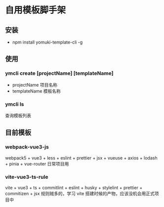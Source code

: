 <!--
 * @Desc:
 * @Author: 曾茹菁
 * @Date: 2022-08-19 10:17:41
 * @LastEditors: 曾茹菁
 * @LastEditTime: 2022-08-22 14:19:50
-->

# 自用模板脚手架

## 安装

- npm install yomuki-template-cli -g

## 使用

### ymcli create [projectName] [templateName]

- projectName 项目名称
- templateName 模板名称

### ymcli ls

查询模板列表

## 目前模板

### webpack-vue3-js

webpack5 + vue3 + less + eslint + prettier + jsx + vueuse + axios + lodash + pinia + vue-router
日常项目用

### vite-vue3-ts-rule

vite + vue3 + ts + commitlint + eslint + husky + stylelint + prettier + commitizen + jsx
规则贼多的，学习 vite 搭建时候的产物，应该没机会用正式项目中
